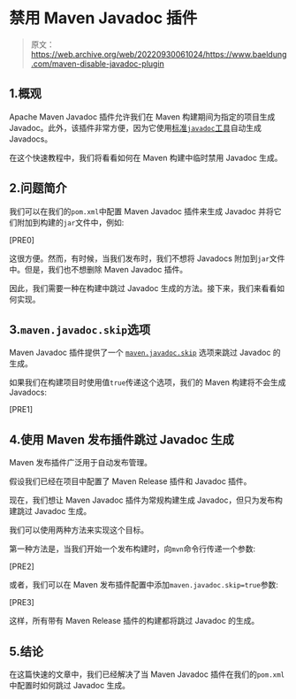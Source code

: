 # 禁用 Maven Javadoc 插件

> 原文：<https://web.archive.org/web/20220930061024/https://www.baeldung.com/maven-disable-javadoc-plugin>

## 1.概观

Apache Maven Javadoc 插件允许我们在 Maven 构建期间为指定的项目生成 Javadoc。此外，该插件非常方便，因为它使用[标准`javadoc`工具](https://web.archive.org/web/20221208143917/https://docs.oracle.com/en/java/javase/11/tools/javadoc.html)自动生成 Javadocs。

在这个快速教程中，我们将看看如何在 Maven 构建中临时禁用 Javadoc 生成。

## 2.问题简介

我们可以在我们的`pom.xml`中配置 Maven Javadoc 插件来生成 Javadoc 并将它们附加到构建的`jar`文件中，例如:

[PRE0]

这很方便。然而，有时候，当我们发布时，我们不想将 Javadocs 附加到`jar`文件中。但是，我们也不想删除 Maven Javadoc 插件。

因此，我们需要一种在构建中跳过 Javadoc 生成的方法。接下来，我们来看看如何实现。

## 3.`maven.javadoc.skip`选项

Maven Javadoc 插件提供了一个 [`maven.javadoc.skip`](https://web.archive.org/web/20221208143917/https://maven.apache.org/plugins/maven-javadoc-plugin/javadoc-mojo.html#skip) 选项来跳过 Javadoc 的生成。

如果我们在构建项目时使用值`true`传递这个选项，我们的 Maven 构建将不会生成 Javadocs:

[PRE1]

## 4.使用 Maven 发布插件跳过 Javadoc 生成

Maven 发布插件广泛用于自动发布管理。

假设我们已经在项目中配置了 Maven Release 插件和 Javadoc 插件。

现在，我们想让 Maven Javadoc 插件为常规构建生成 Javadoc，但只为发布构建跳过 Javadoc 生成。

我们可以使用两种方法来实现这个目标。

第一种方法是，当我们开始一个发布构建时，向`mvn`命令行传递一个参数:

[PRE2]

或者，我们可以在 Maven 发布插件配置中添加`maven.javadoc.skip=true`参数:

[PRE3]

这样，所有带有 Maven Release 插件的构建都将跳过 Javadoc 的生成。

## 5.结论

在这篇快速的文章中，我们已经解决了当 Maven Javadoc 插件在我们的`pom.xml`中配置时如何跳过 Javadoc 生成。